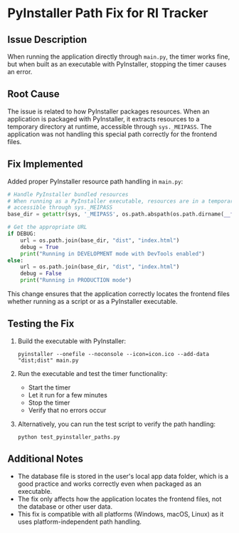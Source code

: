 # PyInstaller Path Fix for RI Tracker

## Issue Description
When running the application directly through `main.py`, the timer works fine, but when built as an executable with PyInstaller, stopping the timer causes an error.

## Root Cause
The issue is related to how PyInstaller packages resources. When an application is packaged with PyInstaller, it extracts resources to a temporary directory at runtime, accessible through `sys._MEIPASS`. The application was not handling this special path correctly for the frontend files.

## Fix Implemented
Added proper PyInstaller resource path handling in `main.py`:

```python
# Handle PyInstaller bundled resources
# When running as a PyInstaller executable, resources are in a temporary directory
# accessible through sys._MEIPASS
base_dir = getattr(sys, '_MEIPASS', os.path.abspath(os.path.dirname(__file__)))

# Get the appropriate URL
if DEBUG:
    url = os.path.join(base_dir, "dist", "index.html")
    debug = True
    print("Running in DEVELOPMENT mode with DevTools enabled")
else:
    url = os.path.join(base_dir, "dist", "index.html")
    debug = False
    print("Running in PRODUCTION mode")
```

This change ensures that the application correctly locates the frontend files whether running as a script or as a PyInstaller executable.

## Testing the Fix

1. Build the executable with PyInstaller:
   ```
   pyinstaller --onefile --noconsole --icon=icon.ico --add-data "dist;dist" main.py
   ```

2. Run the executable and test the timer functionality:
   - Start the timer
   - Let it run for a few minutes
   - Stop the timer
   - Verify that no errors occur

3. Alternatively, you can run the test script to verify the path handling:
   ```
   python test_pyinstaller_paths.py
   ```

## Additional Notes

- The database file is stored in the user's local app data folder, which is a good practice and works correctly even when packaged as an executable.
- The fix only affects how the application locates the frontend files, not the database or other user data.
- This fix is compatible with all platforms (Windows, macOS, Linux) as it uses platform-independent path handling.